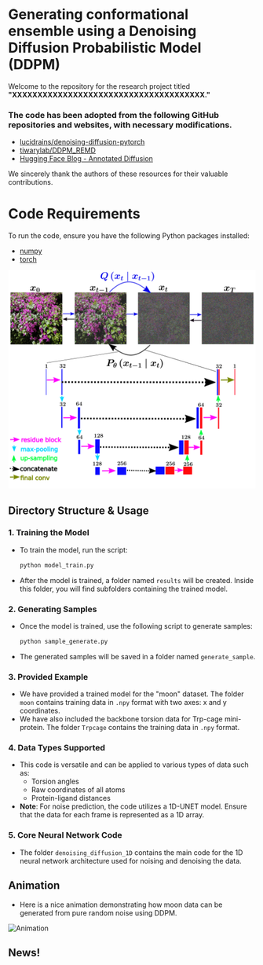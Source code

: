 # Generating conformational ensemble using a Denoising Diffusion Probabilistic Model (DDPM)

Welcome to the repository for the research project titled **"XXXXXXXXXXXXXXXXXXXXXXXXXXXXXXXXXXXXXX."**

### The code has been adopted from the following GitHub repositories and websites, with necessary modifications.

- [lucidrains/denoising-diffusion-pytorch](https://github.com/lucidrains/denoising-diffusion-pytorch)  
- [tiwarylab/DDPM_REMD](https://github.com/tiwarylab/DDPM_REMD)  
- [Hugging Face Blog - Annotated Diffusion](https://huggingface.co/blog/annotated-diffusion)  

We sincerely thank the authors of these resources for their valuable contributions.

# Code Requirements

To run the code, ensure you have the following Python packages installed:

- [numpy](https://numpy.org/)
- [torch](https://pytorch.org/)

![A schematic overview of the noising and denoising processes.](schematic_git.png)

## Directory Structure & Usage

### 1. **Training the Model**
   - To train the model, run the script:
     ```bash
     python model_train.py
     ```
   - After the model is trained, a folder named `results` will be created. Inside this folder, you will find subfolders containing the trained model.

### 2. **Generating Samples**
   - Once the model is trained, use the following script to generate samples:
     ```bash
     python sample_generate.py
     ```
   - The generated samples will be saved in a folder named `generate_sample`.

### 3. **Provided Example**
   - We have provided a trained model for the "moon" dataset. The folder `moon` contains training data in `.npy` format with two axes: x and y coordinates.
   - We have also included the backbone torsion data for Trp-cage mini-protein. The folder `Trpcage` contains the training data in `.npy` format.

### 4. **Data Types Supported**
   - This code is versatile and can be applied to various types of data such as:
     - Torsion angles
     - Raw coordinates of all atoms
     - Protein-ligand distances
   - **Note**: For noise prediction, the code utilizes a 1D-UNET model. Ensure that the data for each frame is represented as a 1D array.

### 5. **Core Neural Network Code**
   - The folder `denoising_diffusion_1D` contains the main code for the 1D neural network architecture used for noising and denoising the data.

## Animation

- Here is a nice animation demonstrating how moon data can be generated from pure random noise using DDPM.

![Animation](animation.gif)

## News!
